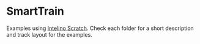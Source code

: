 # SmartTrain
Examples using <a href='https://scratch.intelino.com/'>Intelino Scratch</a>. Check each folder for a short description and track layout for the examples.
